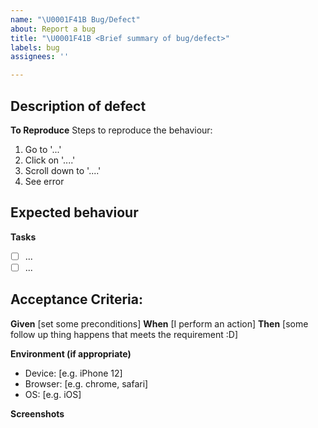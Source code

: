 ```yaml
---
name: "\U0001F41B Bug/Defect"
about: Report a bug
title: "\U0001F41B <Brief summary of bug/defect>"
labels: bug
assignees: ''

---
```


## Description of defect
<!-- What is the bug? Steps to recreate bug - If you know what caused it, add it here.-->

**To Reproduce**
Steps to reproduce the behaviour:
1. Go to '...'
2. Click on '....'
3. Scroll down to '....'
4. See error

## Expected behaviour
<!-- Fix the bug - obviously! But what is the outcome? Again try not to solutionise, but what is the 'right' behaviour? -->

**Tasks**
<!--Add subtasks if appropriate-->
- [ ] ...
- [ ] ...

## Acceptance Criteria: 
<!-- Written in Given, When, Then where possible so it's easily testable - some tickets won't require this, in which case bullet points are fine. -->

**Given** [set some preconditions]
**When** [I perform an action]
**Then** [some follow up thing happens that meets the requirement :D]

**Environment (if appropriate)**
 - Device: [e.g. iPhone 12]
 - Browser: [e.g. chrome, safari]
 - OS: [e.g. iOS]

**Screenshots**
<!-- If applicable, add screenshots to help explain your problem. -->

